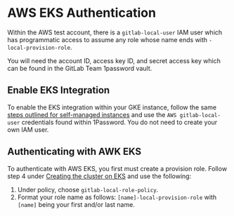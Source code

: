 # AWS EKS Authentication

Within the AWS test account, there is a `gitlab-local-user` IAM user which has
programmatic access to assume any role whose name ends with `-local-provision-role`.

You will need the account ID, access key ID, and secret access key which can be
found in the GitLab Team 1password vault.

## Enable EKS Integration

To enable the EKS integration within your GKE instance, follow the same [steps
outlined for self-managed instances](https://docs.gitlab.com/ee/user/project/clusters/add_remove_clusters.html#additional-requirements-for-self-managed-instances) and use the
`AWS gitlab-local-user` credentials found within 1Password. You do not need
to create your own IAM user.

## Authenticating with AWK EKS

To authenticate with AWS EKS, you first must create a provision role. Follow step 4 under
[Creating the cluster on EKS](https://docs.gitlab.com/ee/user/project/clusters/add_remove_clusters.html#creating-the-cluster-on-eks)
and use the following:

1. Under policy, choose `gitlab-local-role-policy`.
1. Format your role name as follows: `[name]-local-provision-role` with `[name]` being
your first and/or last name.
